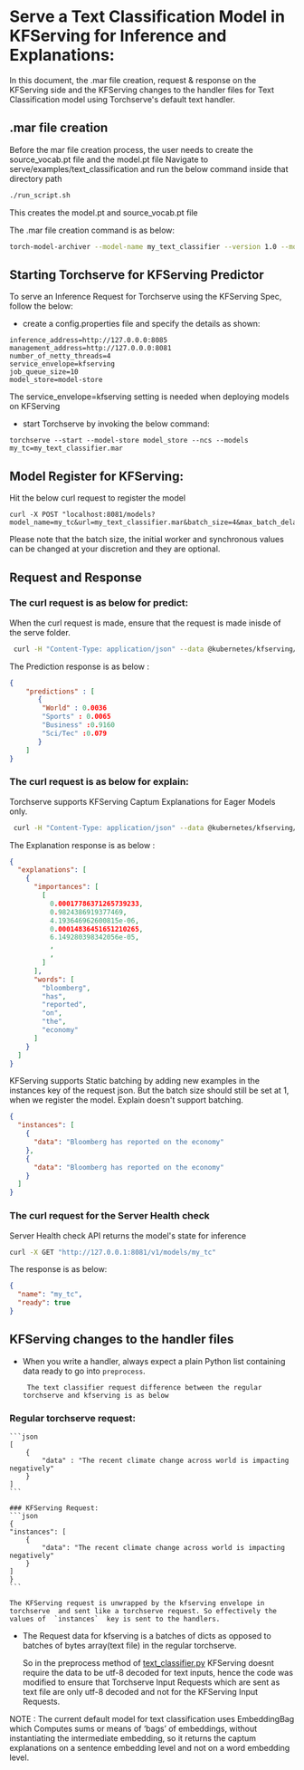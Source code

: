 # Serve a Text Classification Model in KFServing for Inference and Explanations:

In this document, the .mar file creation, request & response on the KFServing side and the KFServing changes to the handler files for Text Classification model using Torchserve's default text handler.


## .mar file creation

Before the mar file creation process, the user needs to create the source_vocab.pt file and the model.pt file
Navigate to serve/examples/text_classification and run the below command inside that directory path

```bash
./run_script.sh
```
This creates the model.pt and source_vocab.pt file

The .mar file creation command is as below:

```bash
torch-model-archiver --model-name my_text_classifier --version 1.0 --model-file serve/examples/text_classification/model.py --serialized-file serve/examples/text_classification/model.pt --handler text_classifier --extra-files "serve/examples/text_classification/index_to_name.json,serve/examples/text_classification/source_vocab.pt"
```

## Starting Torchserve for KFServing Predictor
To serve an Inference Request for Torchserve using the KFServing Spec, follow the below:

* create a config.properties file and specify the details as shown:
```
inference_address=http://127.0.0.0:8085
management_address=http://127.0.0.0:8081
number_of_netty_threads=4
service_envelope=kfserving
job_queue_size=10
model_store=model-store
```
The service_envelope=kfserving setting is needed when deploying models on KFServing

* start Torchserve by invoking the below command:
```
torchserve --start --model-store model_store --ncs --models my_tc=my_text_classifier.mar

```

## Model Register for KFServing:

Hit the below curl request to register the model

```
curl -X POST "localhost:8081/models?model_name=my_tc&url=my_text_classifier.mar&batch_size=4&max_batch_delay=5000&initial_workers=3&synchronous=true"
```
Please note that the batch size, the initial worker and synchronous values can be changed at your discretion and they are optional.

## Request and Response

### The curl request is as below for predict:
When the curl request is made, ensure that the request is made inisde of the serve folder.

```bash
 curl -H "Content-Type: application/json" --data @kubernetes/kfserving/kf_request_json/text_classifier.json http://127.0.0.1:8085/v1/models/my_tc:predict
```


The Prediction response is as below :

```json
{
	"predictions" : [
	   {
		"World" : 0.0036
		"Sports" : 0.0065
		"Business" :0.9160
		"Sci/Tec" :0.079
	   }
	]
}
```

### The curl request is as below for explain:

Torchserve supports KFServing Captum Explanations for Eager Models only.

```bash
 curl -H "Content-Type: application/json" --data @kubernetes/kfserving/kf_request_json/text_classifier.json http://127.0.0.1:8085/v1/models/my_tc:explain
```


The Explanation response is as below :

```json
{
  "explanations": [
    {
      "importances": [
        [
          0.00017786371265739233,
          0.9824386919377469,
          4.193646962600815e-06,
          0.00014836451651210265,
          6.149280398342056e-05,
          ,
          ,
        ]
      ],
      "words": [
        "bloomberg",
        "has",
        "reported",
        "on",
        "the",
        "economy"
      ]
    }
  ]
}
```

KFServing supports Static batching by adding new examples in the instances key of the request json.
But the batch size should still be set at 1, when we register the model. Explain doesn't support batching.



```json
{
  "instances": [
    {
      "data": "Bloomberg has reported on the economy"
    },
    {
      "data": "Bloomberg has reported on the economy"
    }
  ]
}
```

### The curl request for the Server Health check 

Server Health check API returns the model's state for inference

```bash
curl -X GET "http://127.0.0.1:8081/v1/models/my_tc"
```

The response is as below:

```json
{
  "name": "my_tc",
  "ready": true
}
```

## KFServing changes to the handler files

*  When you write a handler, always expect a plain Python list containing data ready to go into `preprocess`.

        The text classifier request difference between the regular torchserve and kfserving is as below

  ### Regular torchserve request:
	```json
	[
		{
			"data" : "The recent climate change across world is impacting negatively"
		}     
	]
	```

	###	KFServing Request:
	```json
	{
	"instances": [
		{
			"data": "The recent climate change across world is impacting negatively"
		}
	]
	}
	```

    The KFServing request is unwrapped by the kfserving envelope in torchserve  and sent like a torchserve request. So effectively the values of  `instances`  key is sent to the handlers.

        

*   The Request data for kfserving  is a batches of dicts as opposed to batches of bytes array(text file) in 		  the regular torchserve.

	  So  in the preprocess method of [text_classifier.py](https://github.com/pytorch/serve/blob/master/ts/torch_handler/text_classifier.py) KFServing doesnt require the data to be utf-8 decoded for text inputs, hence the code was modified to ensure that Torchserve Input Requests which are sent as text file are only utf-8 decoded and not for the KFServing Input Requests.



NOTE :
The current default model for text classification uses EmbeddingBag which Computes sums or means of ‘bags’ of embeddings, without instantiating the intermediate embedding, so it returns the captum explanations on a sentence embedding level and not on a word embedding level.

